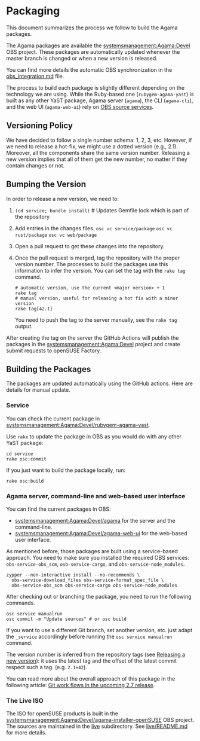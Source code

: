 # Packaging

This document summarizes the process we follow to build the Agama packages.

The Agama packages are available the
[systemsmanagement:Agama:Devel](https://build.opensuse.org/project/show/systemsmanagement:Agama:Devel)
OBS project. These packages are automatically updated whenever the master branch is changed or when
a new version is released.

You can find more details the automatic OBS synchronization in the
[obs_integration.md](doc/obs_integration.md) file.

The process to build each package is slightly different depending on the technology we are using.
While the Ruby-based one (`rubygem-agama-yast`) is built as any other YaST package, Agama server
(`agama`), the CLI (`agama-cli`), and the web UI (`agama-web-ui`) rely on
[OBS source services](https://openbuildservice.org/help/manuals/obs-user-guide/cha.obs.source_service.html).

## Versioning Policy

We have decided to follow a single number schema: 1, 2, 3, etc. However, if we need to release a
hot-fix, we might use a dotted version (e.g., 2.1). Moreover, all the components share the same
version number. Releasing a new version implies that all of them get the new number, no matter if
they contain changes or not.

## Bumping the Version

In order to release a new version, we need to:

1. `(cd service; bundle install)` # Updates Gemfile.lock which is part of the repository
2. Add entries in the changes files. `osc vc service/package` `osc vc rust/package`
   `osc vc web/package`
3. Open a pull request to get these changes into the repository.
4. Once the pull request is merged, tag the repository with the proper version number. The processes
   to build the packages use this information to infer the version. You can set the tag with the
   `rake tag` command.

   ```shell
   # automatic version, use the current <major version> + 1
   rake tag
   # manual version, useful for releasing a hot fix with a minor version
   rake tag[42.1]
   ```

   You need to push the tag to the server manually, see the `rake tag` output.

After creating the tag on the server the GitHub Actions will publish the packages in the
[systemsmanagement:Agama:Devel](https://build.opensuse.org/project/show/systemsmanagement:Agama:Devel)
project and create submit requests to openSUSE Factory.

## Building the Packages

The packages are updated automatically using the GitHub actions. Here are details for manual update.

### Service

You can check the current package in
[systemsmanagement:Agama:Devel/rubygem-agama-yast](https://build.opensuse.org/package/show/systemsmanagement:Agama:Devel/rubygem-agama-yast).

Use `rake` to update the package in OBS as you would do with any other YaST package:

    cd service
    rake osc:commit

If you just want to build the package locally, run:

    rake osc:build

### Agama server, command-line and web-based user interface

You can find the current packages in OBS:

- [systemsmanagement:Agama:Devel/agama](https://build.opensuse.org/package/show/systemsmanagement:Agama:Devel/agama)
  for the server and the command-line.
- [systemsmanagement:Agama:Devel/agama-web-ui](https://build.opensuse.org/package/show/systemsmanagement:Agama:Devel/agama-web-ui)
  for the web-based user interface.

As mentioned before, those packages are built using a service-based approach. You need to make sure
you installed the required OBS services: `obs-service-obs_scm`, `osb-service-cargo`, and
`obs-service-node_modules`.

    zypper --non-interactive install --no-recommends \
      obs-service-download_files obs-service-format_spec_file \
      obs-service-obs_scm obs-service-cargo obs-service-node_modules

After checking out or branching the package, you need to run the following commands.

    osc service manualrun
    osc commit -m "Update sources" # or osc build

If you want to use a different Git branch, set another version, etc. just adapt the `_service`
accordingly before running the `osc service manualrun` command.

The version number is inferred from the repository tags (see
[Releasing a new version](#releasing-a-new-version)): it uses the latest tag and the offset of the
latest commit respect such a tag. (e.g. `2.1+42`).

You can read more about the overall approach of this package in the following article:
[Git work flows in the upcoming 2.7 release](https://openbuildservice.org/2016/04/08/new_git_in_27/).

### The Live ISO

The ISO for openSUSE products is built in the
[systemsmanagement:Agama:Devel/agama-installer-openSUSE](https://build.opensuse.org/package/show/systemsmanagement:Agama:Devel/agama-installer-openSUSE)
OBS project. The sources are maintained in the [live](live) subdirectory. See
[live/README.md](live/README.md) for more details.
